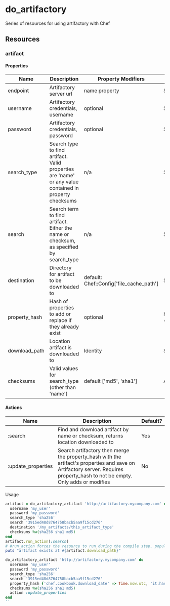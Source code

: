 # do_artifactory
Series of resources for using artifactory with Chef

## Resources
### artifact
#### Properties

| Name | Description | Property Modifiers | Type
| ---- | ----------- | ------------------ | ----
|endpoint|Artifactory server url|name property|String
|username|Artifactory credentials, username|optional|String
|password|Artifactory credentials, password|optional|String
|search_type|Search type to find artifact. Valid properties are 'name' or any value contained in property checksums|n/a|String
|search|Search term to find artifact. Either the name or checksum, as specified by search_type|n/a| String
|destination|Directory for artifact to be downloaded to|default: Chef::Config['file_cache_path']|String
|property_hash|Hash of properties to add or replace if they already exist|optional|Hash{String => String}
|download_path|Location artifact is downloaded to|Identity|String
|checksums|Valid values for search_type (other than 'name')| default ['md5', 'sha1']| Array[String]

#### Actions

| Name | Description | Default?
| ---- | ----------- | --------
|:search|Find and download artifact by name or checksum, returns location downloaded to|Yes
|:update_properties|Search artifactory then merge the property_hash with the artifact's properties and save on Artifactory server. Requires property_hash to not be empty. Only adds or modifies|No

Usage

``` ruby
artifact = do_artifactory_artifact 'http://artifactory.mycompany.com' do
  username 'my_user'
  password 'my_password'
  search_type 'sha256'
  search '3915ed48d8764758bacb5aa9f15cd276'
  destination '/my_artifacts/this_artifact_type'
  checksums %w(sha256 sha1 md5)
end
artifact.run_action(:search)
# #run_action forces the resource to run during the compile step, populating its properties for use during the compile phase.
puts "artifact exists at #{artifact.download_path}"
```

```ruby
do_artifactory_artifact 'http://artifactory.mycompany.com' do
  username 'my_user'
  password 'my_password'
  search_type 'sha256'
  search '3915ed48d8764758bacb5aa9f15cd276'
  property_hash {'chef.cookbook.download_date' => Time.now.utc, 'it.hasbeen.downloaded' => 'true'}
  checksums %w(sha256 sha1 md5)
  action :update_properties
end
``
